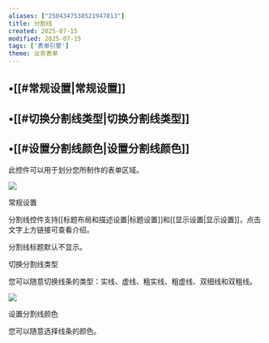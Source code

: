 ```yaml
---
aliases: ["2504347538521947813"]
title: 分割线
created: 2025-07-15
modified: 2025-07-15
tags: ['表单引擎']
theme: 业务表单
---
```


## •[[#常规设置|常规设置]]

## •[[#切换分割线类型|切换分割线类型]]

## •[[#设置分割线颜色|设置分割线颜色]]

此控件可以用于划分您所制作的表单区域。

![](https://myhelpdoc.oss-cn-heyuan.aliyuncs.com/mdimages/965ecbbb0dbd651136aa579332b2f5b4.jpg)

‍常规设置

分割线控件支持[[标题布局和描述设置|标题设置]]和[[显示设置|显示设置]]，点击文字上方链接可查看介绍。

分割线标题默认不显示。

切换分割线类型

您可以随意切换线条的类型：实线、虚线、粗实线、粗虚线、双细线和双粗线。

![](https://myhelpdoc.oss-cn-heyuan.aliyuncs.com/mdimages/913c1373ce628a7ef5652e2a90a36fa6.jpg)

设置分割线颜色

您可以随意选择线条的颜色。

